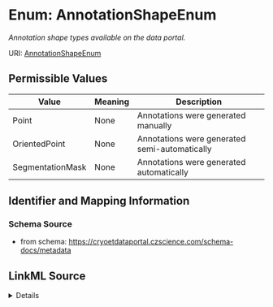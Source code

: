 # Enum: AnnotationShapeEnum




_Annotation shape types available on the data portal._



URI: [AnnotationShapeEnum](AnnotationShapeEnum.md)

## Permissible Values

| Value | Meaning | Description |
| --- | --- | --- |
| Point | None | Annotations were generated manually |
| OrientedPoint | None | Annotations were generated semi-automatically |
| SegmentationMask | None | Annotations were generated automatically |









## Identifier and Mapping Information







### Schema Source


* from schema: https://cryoetdataportal.czscience.com/schema-docs/metadata




## LinkML Source

<details>
```yaml
name: annotation_shape_enum
description: Annotation shape types available on the data portal.
from_schema: https://cryoetdataportal.czscience.com/schema-docs/metadata
rank: 1000
permissible_values:
  Point:
    text: Point
    description: Annotations were generated manually.
  OrientedPoint:
    text: OrientedPoint
    description: Annotations were generated semi-automatically.
  SegmentationMask:
    text: SegmentationMask
    description: Annotations were generated automatically.

```
</details>
